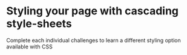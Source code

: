 # Styling your page with cascading style-sheets

Complete each individual challenges to learn a different styling option available with CSS
